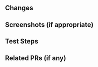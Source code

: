 <!-- Provide a general summary of your changes in the Title above -->

## Changes

<!-- Describe your changes in detail -->

## Screenshots (if appropriate)

<!--- If the PR includes UI changes, add screenshots/gifs/videos to show the result. -->

## Test Steps

<!-- Add any test steps for reviewers to follow. -->

## Related PRs (if any)

<!-- Add links to any related PRs. -->
